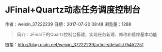 # JFinal+Quartz动态任务调度控制台
作者：weixin_37222239
日期：2017-07-20 08:48
浏览量：1288
> 简介：JFinal下的Quartz控制台搭建，实现任务新建、修改和启停基本功能

 链接：http://blog.csdn.net/weixin_37222239/article/details/75452751
